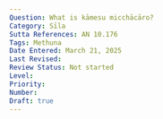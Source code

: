 ```yaml
---
Question: What is kāmesu micchācāro?
Category: Sīla
Sutta References: AN 10.176
Tags: Methuna
Date Entered: March 21, 2025
Last Revised:
Review Status: Not started
Level: 
Priority: 
Number: 
Draft: true
---
```

